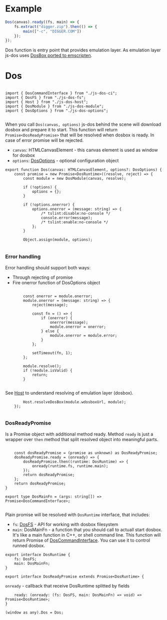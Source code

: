 











# Example
```javascript
Dos(canvas).ready((fs, main) => {
    fs.extract("digger.zip").then(() => {
        main(["-c", "DIGGER.COM"])
    });
});
```
Dos function is entry point that provides emulation layer.
As emulation layer js-dos uses [DosBox ported to emscripten](https://github.com/dreamlayers/em-dosbox/#compiling).








# Dos


  

```

import { DosCommandInterface } from "./js-dos-ci";
import { DosFS } from "./js-dos-fs";
import { Host } from "./js-dos-host";
import { DosModule } from "./js-dos-module";
import { DosOptions } from "./js-dos-options";


```







When you call `Dos(canvas, options)` js-dos behind the scene will download
dosbox and prepare it to start. This function will return `Promise<DosReadyPromise>`
that will be resolved when dosbox is ready. In case of error promise
will be rejected.

* `canvas`: HTMLCanvasElement - this canvas element is used as window for dosbox
* `options`: [DosOptions](https://js-dos.com/6.22/docs/api/generate.html?page=js-dos-options) -
optional configuration object


  

```
export function Dos(canvas: HTMLCanvasElement, options?: DosOptions) {
    const promise = new Promise<DosRuntime>((resolve, reject) => {
        const module = new DosModule(canvas, resolve);

        if (!options) {
            options = {};
        }

        if (!options.onerror) {
            options.onerror = (message: string) => {
                /* tslint:disable:no-console */
                console.error(message);
                /* tslint:enable:no-console */
            };
        }

        Object.assign(module, options);


```







### Error handling
Error handling should support both ways:

* Through rejecting of promise
* Fire onerror function of DosOptions object


  

```

        const onerror = module.onerror;
        module.onerror = (message: string) => {
            reject(message);

            const fn = () => {
                if (onerror) {
                    onerror(message);
                    module.onerror = onerror;
                } else {
                    module.onerror = module.error;
                }
            };

            setTimeout(fn, 1);
        };

        module.resolve();
        if (!module.isValid) {
            return;
        }


```







See [Host](https://js-dos.com/6.22/docs/api/generate.html?page=js-dos-host)
to understand resolving of emulation layer (dosbox).


  

```
        Host.resolveDosBox(module.wdosboxUrl, module);
    });


```







### DosReadyPromise
Is a Promise object with additional method ready.
Method `ready` is just a wrapper over `then` method that
split resolved object into meaningful parts.


  

```

    const dosReadyPromise = (promise as unknown) as DosReadyPromise;
    dosReadyPromise.ready = (onready) => {
        dosReadyPromise.then((runtime: DosRuntime) => {
            onready(runtime.fs, runtime.main);
        });
        return dosReadyPromise;
    };
    return dosReadyPromise;
}

export type DosMainFn = (args: string[]) => Promise<DosCommandInterface>;


```







Plain promise will be resolved with `DosRuntime` interface, that
includes:

* `fs`: [DosFS](https://js-dos.com/6.22/docs/api/generate.html?page=js-dos-fs) -
API for working with dosbox filesystem
* `main`: DosMainFn - a function that you should call to actuall start
dosbox. It's like a main function in C++, or shell command line. This function
will return Promise of [DosCommandInterface](https://js-dos.com/6.22/docs/api/generate.html?page=js-dos-ci).
You can use it to control runned dosbox.


  

```
export interface DosRuntime {
    fs: DosFS;
    main: DosMainFn;
}

export interface DosReadyPromise extends Promise<DosRuntime> {

```







`onready` - callback that receive DosRuntime splitted by fields


  

```
    ready: (onready: (fs: DosFS, main: DosMainFn) => void) => Promise<DosRuntime>;
}

(window as any).Dos = Dos;


```




